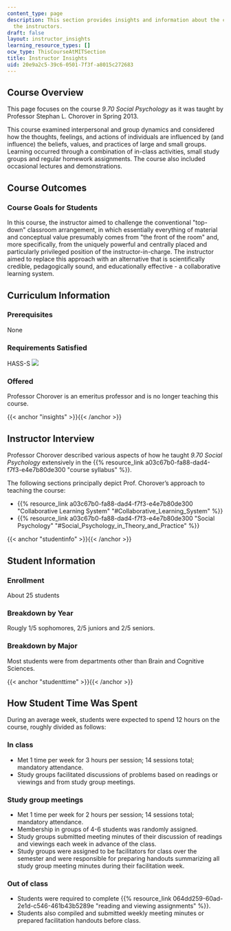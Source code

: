 ```yaml
---
content_type: page
description: This section provides insights and information about the course from
  the instructors.
draft: false
layout: instructor_insights
learning_resource_types: []
ocw_type: ThisCourseAtMITSection
title: Instructor Insights
uid: 20e9a2c5-39c6-0501-7f3f-a8015c272683
---
```

## Course Overview

This page focuses on the course _9.70 Social Psychology_ as it was taught by Professor Stephan L. Chorover in Spring 2013.

This course examined interpersonal and group dynamics and considered how the thoughts, feelings, and actions of individuals are influenced by (and influence) the beliefs, values, and practices of large and small groups. Learning occurred through a combination of in-class activities, small study groups and regular homework assignments. The course also included occasional lectures and demonstrations.

## Course Outcomes

### Course Goals for Students

In this course, the instructor aimed to challenge the conventional "top-down" classroom arrangement, in which essentially everything of material and conceptual value presumably comes from "the front of the room" and, more specifically, from the uniquely powerful and centrally placed and particularly privileged position of the instructor-in-charge. The instructor aimed to replace this approach with an alternative that is scientifically credible, pedagogically sound, and educationally effective - a collaborative learning system.

## Curriculum Information

### Prerequisites

None

### Requirements Satisfied

HASS-S ![](/images/educator/icon-question-hass-s.png)

### Offered

Professor Chorover is an emeritus professor and is no longer teaching this course.

{{< anchor "insights" >}}{{< /anchor >}}

## Instructor Interview

Professor Chorover described various aspects of how he taught _9.70 Social Psychology_ extensively in the {{% resource_link a03c67b0-fa88-dad4-f7f3-e4e7b80de300 "course syllabus" %}}.

The following sections principally depict Prof. Chorover’s approach to teaching the course:

- {{% resource_link a03c67b0-fa88-dad4-f7f3-e4e7b80de300 "Collaborative Learning System" "#Collaborative_Learning_System" %}}
- {{% resource_link a03c67b0-fa88-dad4-f7f3-e4e7b80de300 "Social Psychology" "#Social_Psychology_in_Theory_and_Practice" %}}

{{< anchor "studentinfo" >}}{{< /anchor >}}

## Student Information

### Enrollment

About 25 students

### Breakdown by Year

Rougly 1/5 sophomores, 2/5 juniors and 2/5 seniors.

### Breakdown by Major

Most students were from departments other than Brain and Cognitive Sciences.

{{< anchor "studenttime" >}}{{< /anchor >}}

## How Student Time Was Spent

During an average week, students were expected to spend 12 hours on the course, roughly divided as follows:

### In class

- Met 1 time per week for 3 hours per session; 14 sessions total; mandatory attendance.
- Study groups facilitated discussions of problems based on readings or viewings and from study group meetings.

### Study group meetings

- Met 1 time per week for 2 hours per session; 14 sessions total; mandatory attendance.
- Membership in groups of 4-6 students was randomly assigned.
- Study groups submitted meeting minutes of their discussion of readings and viewings each week in advance of the class.
- Study groups were assigned to be facilitators for class over the semester and were responsible for preparing handouts summarizing all study group meeting minutes during their facilitation week.

### Out of class

- Students were required to complete {{% resource_link 064dd259-60ad-2e1d-c546-461b43b5289e "reading and viewing assignments" %}}.
- Students also compiled and submitted weekly meeting minutes or prepared facilitation handouts before class.